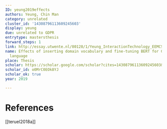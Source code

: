 ```yaml
---
ID: yeung2019effects
authors: Yeung, Chin Man
category: unrelated
cluster_id: '14308796113609245603'
display: yeung
due: unrelated to GDPR
entrytype: mastersthesis
forward_steps: 1
link: http://essay.utwente.nl/80128/1/Yeung_InteractionTechnology_EEMCS.pdf
name: Effects of inserting domain vocabulary and fine-tuning BERT for German legal
  language
place: Thesis
scholar: https://scholar.google.com/scholar?cites=14308796113609245603&as_sdt=2005&sciodt=0,5&hl=en
scholar_id: o0MrC0EOk8YJ
scholar_ok: true
year: 2019

---
```


# References

[[teruel2018a]]
